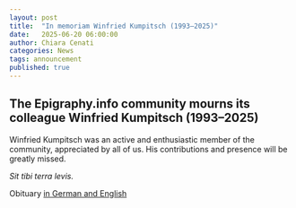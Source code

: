 ```yaml
---
layout: post
title:  "In memoriam Winfried Kumpitsch (1993–2025)"
date:   2025-06-20 06:00:00
author: Chiara Cenati
categories: News
tags: announcement
published: true
---
```


## The Epigraphy.info community mourns its colleague Winfried Kumpitsch (1993–2025)

Winfried Kumpitsch was an active and enthusiastic member of the community, appreciated by all of us. His contributions and presence will be greatly missed. 

_Sit tibi terra levis._

Obituary [in German and English](https://antike.uni-graz.at/de/neuigkeiten/nachruf-auf-winfried-kumpitsch-1993-2025/)
